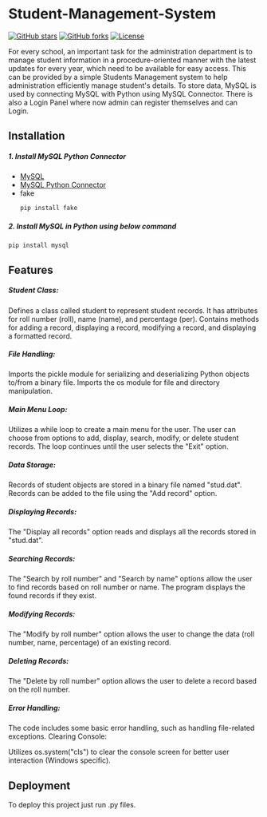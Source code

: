 # Student-Management-System

[![GitHub stars](https://img.shields.io/github/stars/qaidjoharj53/Student-Management-System)](https://github.com/yourusername/Student-Management-System/stargazers)
[![GitHub forks](https://img.shields.io/github/forks/qaidjoharj53/Student-Management-System)](https://github.com/yourusername/Student-Management-System/network)
[![License](https://img.shields.io/badge/license-MIT-blue.svg)](LICENSE)

For every school, an important task for the administration department is to manage student information in a procedure-oriented manner with the latest updates for every year, which need to be available for easy access. This can be provided by a simple Students Management system to help administration efficiently manage student's details. To store data, MySQL is used by connecting MySQL with Python using MySQL Connector. There is also a Login Panel where now admin can register themselves and can Login.

## Installation

##### 1. Install MySQL Python Connector 

- [MySQL](https://dev.mysql.com/downloads/mysql/)
- [MySQL Python Connector](https://dev.mysql.com/downloads/connector/python/)
- fake 
    ```bash
    pip install fake
    ```
 
##### 2. Install MySQL in Python using below command

    pip install mysql
## Features

##### Student Class:

Defines a class called student to represent student records.
It has attributes for roll number (roll), name (name), and percentage (per).
Contains methods for adding a record, displaying a record, modifying a record, and displaying a formatted record.
##### File Handling:

Imports the pickle module for serializing and deserializing Python objects to/from a binary file.
Imports the os module for file and directory manipulation.
##### Main Menu Loop:

Utilizes a while loop to create a main menu for the user.
The user can choose from options to add, display, search, modify, or delete student records.
The loop continues until the user selects the "Exit" option.
##### Data Storage:

Records of student objects are stored in a binary file named "stud.dat".
Records can be added to the file using the "Add record" option.
##### Displaying Records:

The "Display all records" option reads and displays all the records stored in "stud.dat".
##### Searching Records:

The "Search by roll number" and "Search by name" options allow the user to find records based on roll number or name.
The program displays the found records if they exist.
##### Modifying Records:

The "Modify by roll number" option allows the user to change the data (roll number, name, percentage) of an existing record.
##### Deleting Records:

The "Delete by roll number" option allows the user to delete a record based on the roll number.

##### Error Handling:

The code includes some basic error handling, such as handling file-related exceptions.
Clearing Console:

Utilizes os.system("cls") to clear the console screen for better user interaction (Windows specific).


## Deployment

To deploy this project just run .py files.
